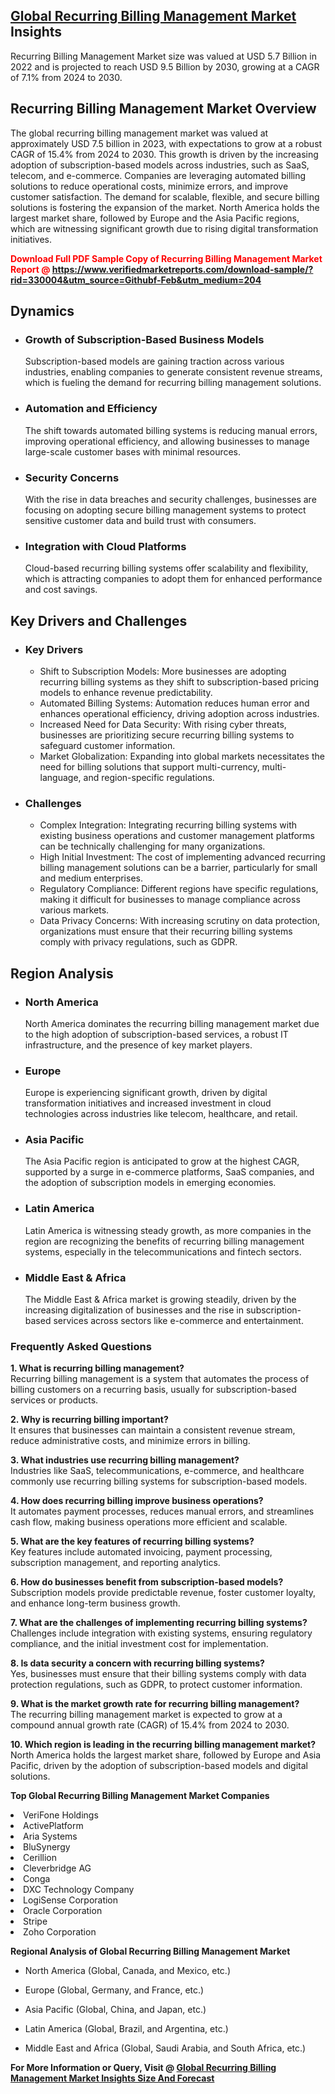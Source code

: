 <h2><a href="https://www.verifiedmarketreports.com/download-sample/?rid=330004&amp;utm_source=Githubf&amp;utm_medium=204" target="_blank">Global Recurring Billing Management Market</a> Insights</h2><p>Recurring Billing Management Market size was valued at USD 5.7 Billion in 2022 and is projected to reach USD 9.5 Billion by 2030, growing at a CAGR of 7.1% from 2024 to 2030.</p><p> <h2>Recurring Billing Management Market Overview</h2> <p>The global recurring billing management market was valued at approximately USD 7.5 billion in 2023, with expectations to grow at a robust CAGR of 15.4% from 2024 to 2030. This growth is driven by the increasing adoption of subscription-based models across industries, such as SaaS, telecom, and e-commerce. Companies are leveraging automated billing solutions to reduce operational costs, minimize errors, and improve customer satisfaction. The demand for scalable, flexible, and secure billing solutions is fostering the expansion of the market. North America holds the largest market share, followed by Europe and the Asia Pacific regions, which are witnessing significant growth due to rising digital transformation initiatives.</p> <p><strong><p><span class=""><span style="color: #ff0000;"><strong>Download Full PDF Sample Copy of Recurring Billing Management Market Report</strong> @ </span><a href="https://www.verifiedmarketreports.com/download-sample/?rid=330004&amp;utm_source=Githubf-Feb&amp;utm_medium=204" target="_blank">https://www.verifiedmarketreports.com/download-sample/?rid=330004&amp;utm_source=Githubf-Feb&amp;utm_medium=204</a></span></p></strong></p> <h2>Dynamics</h2> <ul> <li><h3>Growth of Subscription-Based Business Models</h3> Subscription-based models are gaining traction across various industries, enabling companies to generate consistent revenue streams, which is fueling the demand for recurring billing management solutions.</li> <li><h3>Automation and Efficiency</h3> The shift towards automated billing systems is reducing manual errors, improving operational efficiency, and allowing businesses to manage large-scale customer bases with minimal resources.</li> <li><h3>Security Concerns</h3> With the rise in data breaches and security challenges, businesses are focusing on adopting secure billing management systems to protect sensitive customer data and build trust with consumers.</li> <li><h3>Integration with Cloud Platforms</h3> Cloud-based recurring billing systems offer scalability and flexibility, which is attracting companies to adopt them for enhanced performance and cost savings.</li> </ul> <h2>Key Drivers and Challenges</h2> <ul> <li><h3>Key Drivers</h3> <ul> <li>Shift to Subscription Models: More businesses are adopting recurring billing systems as they shift to subscription-based pricing models to enhance revenue predictability.</li> <li>Automated Billing Systems: Automation reduces human error and enhances operational efficiency, driving adoption across industries.</li> <li>Increased Need for Data Security: With rising cyber threats, businesses are prioritizing secure recurring billing systems to safeguard customer information.</li> <li>Market Globalization: Expanding into global markets necessitates the need for billing solutions that support multi-currency, multi-language, and region-specific regulations.</li> </ul> </li> <li><h3>Challenges</h3> <ul> <li>Complex Integration: Integrating recurring billing systems with existing business operations and customer management platforms can be technically challenging for many organizations.</li> <li>High Initial Investment: The cost of implementing advanced recurring billing management solutions can be a barrier, particularly for small and medium enterprises.</li> <li>Regulatory Compliance: Different regions have specific regulations, making it difficult for businesses to manage compliance across various markets.</li> <li>Data Privacy Concerns: With increasing scrutiny on data protection, organizations must ensure that their recurring billing systems comply with privacy regulations, such as GDPR.</li> </ul> </li> </ul> <h2>Region Analysis</h2> <ul> <li><h3>North America</h3> North America dominates the recurring billing management market due to the high adoption of subscription-based services, a robust IT infrastructure, and the presence of key market players.</li> <li><h3>Europe</h3> Europe is experiencing significant growth, driven by digital transformation initiatives and increased investment in cloud technologies across industries like telecom, healthcare, and retail.</li> <li><h3>Asia Pacific</h3> The Asia Pacific region is anticipated to grow at the highest CAGR, supported by a surge in e-commerce platforms, SaaS companies, and the adoption of subscription models in emerging economies.</li> <li><h3>Latin America</h3> Latin America is witnessing steady growth, as more companies in the region are recognizing the benefits of recurring billing management systems, especially in the telecommunications and fintech sectors.</li> <li><h3>Middle East & Africa</h3> The Middle East & Africa market is growing steadily, driven by the increasing digitalization of businesses and the rise in subscription-based services across sectors like e-commerce and entertainment.</li> </ul> <h3>Frequently Asked Questions</h3> <p><strong>1. What is recurring billing management?</strong><br>Recurring billing management is a system that automates the process of billing customers on a recurring basis, usually for subscription-based services or products.</p> <p><strong>2. Why is recurring billing important?</strong><br>It ensures that businesses can maintain a consistent revenue stream, reduce administrative costs, and minimize errors in billing.</p> <p><strong>3. What industries use recurring billing management?</strong><br>Industries like SaaS, telecommunications, e-commerce, and healthcare commonly use recurring billing systems for subscription-based models.</p> <p><strong>4. How does recurring billing improve business operations?</strong><br>It automates payment processes, reduces manual errors, and streamlines cash flow, making business operations more efficient and scalable.</p> <p><strong>5. What are the key features of recurring billing systems?</strong><br>Key features include automated invoicing, payment processing, subscription management, and reporting analytics.</p> <p><strong>6. How do businesses benefit from subscription-based models?</strong><br>Subscription models provide predictable revenue, foster customer loyalty, and enhance long-term business growth.</p> <p><strong>7. What are the challenges of implementing recurring billing systems?</strong><br>Challenges include integration with existing systems, ensuring regulatory compliance, and the initial investment cost for implementation.</p> <p><strong>8. Is data security a concern with recurring billing systems?</strong><br>Yes, businesses must ensure that their billing systems comply with data protection regulations, such as GDPR, to protect customer information.</p> <p><strong>9. What is the market growth rate for recurring billing management?</strong><br>The recurring billing management market is expected to grow at a compound annual growth rate (CAGR) of 15.4% from 2024 to 2030.</p> <p><strong>10. Which region is leading in the recurring billing management market?</strong><br>North America holds the largest market share, followed by Europe and Asia Pacific, driven by the adoption of subscription-based models and digital solutions.</p> </p><p><strong>Top Global Recurring Billing Management Market Companies</strong></p><div data-test-id=""><p><li>VeriFone Holdings</li><li> ActivePlatform</li><li> Aria Systems</li><li> BluSynergy</li><li> Cerillion</li><li> Cleverbridge AG</li><li> Conga</li><li> DXC Technology Company</li><li> LogiSense Corporation</li><li> Oracle Corporation</li><li> Stripe</li><li> Zoho Corporation</li></p><div><strong>Regional Analysis of&nbsp;Global Recurring Billing Management Market</strong></div><ul><li dir="ltr"><p dir="ltr">North America&nbsp;(Global, Canada, and Mexico, etc.)</p></li><li dir="ltr"><p dir="ltr">Europe (Global, Germany, and France, etc.)</p></li><li dir="ltr"><p dir="ltr">Asia Pacific&nbsp;(Global, China, and Japan, etc.)</p></li><li dir="ltr"><p dir="ltr">Latin America&nbsp;(Global, Brazil, and Argentina, etc.)</p></li><li dir="ltr">Middle East and Africa&nbsp;(Global, Saudi Arabia, and South Africa, etc.)</li></ul><p><strong>For More Information or Query, Visit @&nbsp;</strong><strong><a href="https://www.verifiedmarketreports.com/product/recurring-billing-management-market/?utm_source=Githubf&amp;utm_medium=204" target="_blank">Global Recurring Billing Management Market Insights Size And Forecast</a></strong></p></div>
